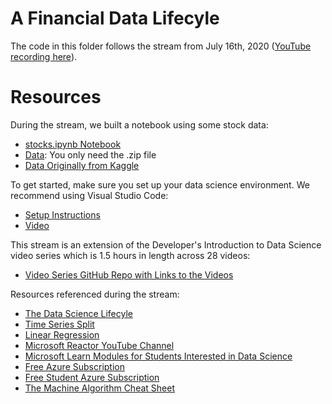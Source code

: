 # A Financial Data Lifecyle

The code in this folder follows the stream from July 16th, 2020 ([YouTube recording here](https://www.youtube.com/watch?v=7F6iPiNegP4&t=2s)). 

# Resources
During the stream, we built a notebook using some stock data:
- [stocks.ipynb Notebook](/online-event-resources/data-science-and-machine-learning/data-science-in-finance/stocks.ipynb)
- [Data](/online-event-resources/data-science-and-machine-learning/data-science-in-finance/Data): You only need the .zip file
- [Data Originally from Kaggle](https://www.kaggle.com/dgawlik/nyse#prices-split-adjusted.csv)

To get started, make sure you set up your data science environment. We recommend using Visual Studio Code:
- [Setup Instructions](https://code.visualstudio.com/docs/python/data-science-tutorial)
- [Video](https://www.youtube.com/watch?v=5E3WMb8_T3s&list=PLlrxD0HtieHjDop2DtiCmwTTcrlwKAVHE&index=8)

This stream is an extension of the Developer's Introduction to Data Science video series which is 1.5 hours in length across 28 videos:
- [Video Series GitHub Repo with Links to the Videos](https://github.com/microsoft/c9-dev-intro-data-science/?WT.mc_id=DevIntroDS-Ch9-Lazzeri)

Resources referenced during the stream:
- [The Data Science Lifecyle](https://docs.microsoft.com/en-us/azure/machine-learning/team-data-science-process/lifecycle?WT.mc_id=DevIntroDS-Ch9-Lazzeri)
- [Time Series Split](https://scikit-learn.org/stable/modules/generated/sklearn.model_selection.TimeSeriesSplit.html)
- [Linear Regression](https://scikit-learn.org/stable/modules/generated/sklearn.linear_model.LinearRegression.html)
- [Microsoft Reactor YouTube Channel](https://www.youtube.com/channel/UCkm6luGCS3hD25jcEhvRMIA)
- [Microsoft Learn Modules for Students Interested in Data Science](https://docs.microsoft.com/en-us/learn/browse/?roles=data-scientist%2Cstudent)
- [Free Azure Subscription](https://azure.microsoft.com/en-us/free/search/?&OCID=AID2100131_SEM_XqjyCAAAAE3ddTAk:20200716174817:s&msclkid=6bf20ad5139018cccbc555c5814e96cb&ef_id=XqjyCAAAAE3ddTAk:20200716174817:s&dclid=CIOrjqqq0uoCFQIkfgodNwMLlw)
- [Free Student Azure Subscription](https://azure.microsoft.com/en-us/free/students/)
- [The Machine Algorithm Cheat Sheet](https://docs.microsoft.com/en-us/azure/machine-learning/algorithm-cheat-sheet?WT.mc_id=DevIntroDS-Ch9-Lazzeri)
